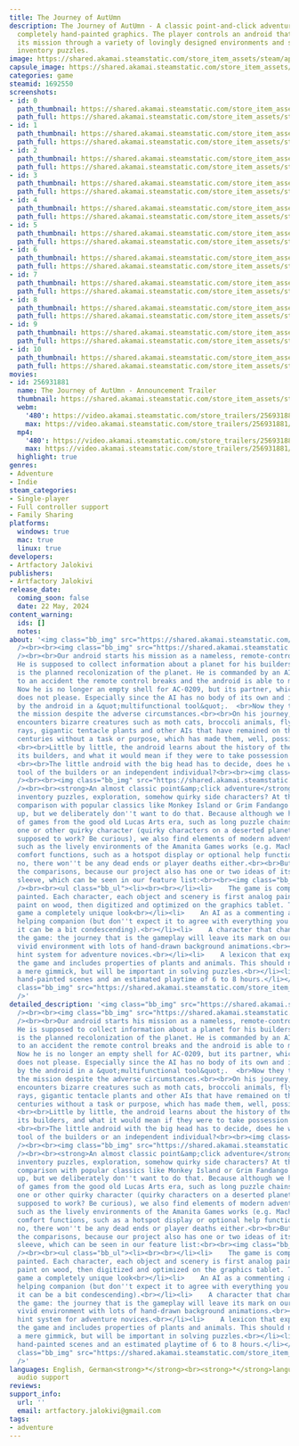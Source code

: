```yaml
---
title: The Journey of AutUmn
description: The Journey of AutUmn - A classic point-and-click adventure game with
  completely hand-painted graphics. The player controls an android that crashes during
  its mission through a variety of lovingly designed environments and solves classic
  inventory puzzles.
image: https://shared.akamai.steamstatic.com/store_item_assets/steam/apps/1692550/header.jpg?t=1727616847
capsule_image: https://shared.akamai.steamstatic.com/store_item_assets/steam/apps/1692550/capsule_231x87.jpg?t=1727616847
categories: game
steamid: 1692550
screenshots:
- id: 0
  path_thumbnail: https://shared.akamai.steamstatic.com/store_item_assets/steam/apps/1692550/ss_cc7ab22cb7b971670c975e1d8a5133ce0e7cbbfb.600x338.jpg?t=1727616847
  path_full: https://shared.akamai.steamstatic.com/store_item_assets/steam/apps/1692550/ss_cc7ab22cb7b971670c975e1d8a5133ce0e7cbbfb.1920x1080.jpg?t=1727616847
- id: 1
  path_thumbnail: https://shared.akamai.steamstatic.com/store_item_assets/steam/apps/1692550/ss_ba97419853760e68e55e2978e083605ed4bb9b20.600x338.jpg?t=1727616847
  path_full: https://shared.akamai.steamstatic.com/store_item_assets/steam/apps/1692550/ss_ba97419853760e68e55e2978e083605ed4bb9b20.1920x1080.jpg?t=1727616847
- id: 2
  path_thumbnail: https://shared.akamai.steamstatic.com/store_item_assets/steam/apps/1692550/ss_eee0de118168b2e2d30cb1af193b1ad5757a1889.600x338.jpg?t=1727616847
  path_full: https://shared.akamai.steamstatic.com/store_item_assets/steam/apps/1692550/ss_eee0de118168b2e2d30cb1af193b1ad5757a1889.1920x1080.jpg?t=1727616847
- id: 3
  path_thumbnail: https://shared.akamai.steamstatic.com/store_item_assets/steam/apps/1692550/ss_321dd1398a0daef32955a94b04deb05ba96fe0fb.600x338.jpg?t=1727616847
  path_full: https://shared.akamai.steamstatic.com/store_item_assets/steam/apps/1692550/ss_321dd1398a0daef32955a94b04deb05ba96fe0fb.1920x1080.jpg?t=1727616847
- id: 4
  path_thumbnail: https://shared.akamai.steamstatic.com/store_item_assets/steam/apps/1692550/ss_d735b63b666b5162c5c1086906e411239f4272f4.600x338.jpg?t=1727616847
  path_full: https://shared.akamai.steamstatic.com/store_item_assets/steam/apps/1692550/ss_d735b63b666b5162c5c1086906e411239f4272f4.1920x1080.jpg?t=1727616847
- id: 5
  path_thumbnail: https://shared.akamai.steamstatic.com/store_item_assets/steam/apps/1692550/ss_a5365c8e3d978412f923666bc7f6bcbeb8e4a06f.600x338.jpg?t=1727616847
  path_full: https://shared.akamai.steamstatic.com/store_item_assets/steam/apps/1692550/ss_a5365c8e3d978412f923666bc7f6bcbeb8e4a06f.1920x1080.jpg?t=1727616847
- id: 6
  path_thumbnail: https://shared.akamai.steamstatic.com/store_item_assets/steam/apps/1692550/ss_68b0163b52962d463b5ddee68961f445460d8564.600x338.jpg?t=1727616847
  path_full: https://shared.akamai.steamstatic.com/store_item_assets/steam/apps/1692550/ss_68b0163b52962d463b5ddee68961f445460d8564.1920x1080.jpg?t=1727616847
- id: 7
  path_thumbnail: https://shared.akamai.steamstatic.com/store_item_assets/steam/apps/1692550/ss_1a45ed1415d6164fcedeabf2c009a78ab9d75245.600x338.jpg?t=1727616847
  path_full: https://shared.akamai.steamstatic.com/store_item_assets/steam/apps/1692550/ss_1a45ed1415d6164fcedeabf2c009a78ab9d75245.1920x1080.jpg?t=1727616847
- id: 8
  path_thumbnail: https://shared.akamai.steamstatic.com/store_item_assets/steam/apps/1692550/ss_5d8d2e436c71ba095b5463017c18f30b5e1240b2.600x338.jpg?t=1727616847
  path_full: https://shared.akamai.steamstatic.com/store_item_assets/steam/apps/1692550/ss_5d8d2e436c71ba095b5463017c18f30b5e1240b2.1920x1080.jpg?t=1727616847
- id: 9
  path_thumbnail: https://shared.akamai.steamstatic.com/store_item_assets/steam/apps/1692550/ss_ed560f90f9ca0c33eb50909139d9ca9a5b3e4e38.600x338.jpg?t=1727616847
  path_full: https://shared.akamai.steamstatic.com/store_item_assets/steam/apps/1692550/ss_ed560f90f9ca0c33eb50909139d9ca9a5b3e4e38.1920x1080.jpg?t=1727616847
- id: 10
  path_thumbnail: https://shared.akamai.steamstatic.com/store_item_assets/steam/apps/1692550/ss_607e2a1d4d8d6675df76e6866127af49ed300cd6.600x338.jpg?t=1727616847
  path_full: https://shared.akamai.steamstatic.com/store_item_assets/steam/apps/1692550/ss_607e2a1d4d8d6675df76e6866127af49ed300cd6.1920x1080.jpg?t=1727616847
movies:
- id: 256931881
  name: The Journey of AutUmn - Announcement Trailer
  thumbnail: https://shared.akamai.steamstatic.com/store_item_assets/steam/apps/256931881/movie.293x165.jpg?t=1705916378
  webm:
    '480': https://video.akamai.steamstatic.com/store_trailers/256931881/movie480_vp9.webm?t=1705916378
    max: https://video.akamai.steamstatic.com/store_trailers/256931881/movie_max_vp9.webm?t=1705916378
  mp4:
    '480': https://video.akamai.steamstatic.com/store_trailers/256931881/movie480.mp4?t=1705916378
    max: https://video.akamai.steamstatic.com/store_trailers/256931881/movie_max.mp4?t=1705916378
  highlight: true
genres:
- Adventure
- Indie
steam_categories:
- Single-player
- Full controller support
- Family Sharing
platforms:
  windows: true
  mac: true
  linux: true
developers:
- Artfactory Jalokivi
publishers:
- Artfactory Jalokivi
release_date:
  coming_soon: false
  date: 22 May, 2024
content_warning:
  ids: []
  notes:
about: '<img class="bb_img" src="https://shared.akamai.steamstatic.com/store_item_assets/steam/apps/1692550/extras/Hnet-image_1__1_.gif?t=1727616847"
  /><br><br><img class="bb_img" src="https://shared.akamai.steamstatic.com/store_item_assets/steam/apps/1692550/extras/steam_story.png?t=1727616847"
  /><br><br>Our android starts his mission as a nameless, remote-controlled worker.
  He is supposed to collect information about a planet for his builders, the goal
  is the planned recolonization of the planet. He is commanded by an AI named AC-0209.<br><br>Thanks
  to an accident the remote control breaks and the android is able to make free decisions.
  Now he is no longer an empty shell for AC-0209, but its partner, which the AI absolutely
  does not please. Especially since the AI has no body of its own and is carried around
  by the android in a &quot;multifunctional tool&quot;.  <br>Now they try to complete
  the mission despite the adverse circumstances.<br><br>On his journey, the android
  encounters bizarre creatures such as moth cats, broccoli animals, flying stream
  rays, gigantic tentacle plants and other AIs that have remained on the planet for
  centuries without a task or purpose, which has made them, well, possibly a bit strange.
  <br><br>Little by little, the android learns about the history of the planet and
  its builders, and what it would mean if they were to take possession of it again.
  <br><br>The little android with the big head has to decide, does he want to be a
  tool of the builders or an independent individual?<br><br><img class="bb_img" src="https://shared.akamai.steamstatic.com/store_item_assets/steam/apps/1692550/extras/Hnet-image_2_.gif?t=1727616847"
  /><br><br><img class="bb_img" src="https://shared.akamai.steamstatic.com/store_item_assets/steam/apps/1692550/extras/steam_gameplay.png?t=1727616847"
  /><br><br><strong>An almost classic point&amp;click adventure</strong><br><br>Classic
  inventory puzzles, exploration, somehow quirky side characters? At this point, the
  comparison with popular classics like Monkey Island or Grim Fandango usually comes
  up, but we deliberately don''t want to do that. Because although we have many elements
  of games from the good old Lucas Arts era, such as long puzzle chains or even the
  one or other quirky character (quirky characters on a deserted planet, how is that
  supposed to work? Be curious), we also find elements of modern adventure games,
  such as the lively environments of the Amanita Games works (e.g. Machinarium) or
  comfort functions, such as a hotspot display or optional help functions.<br><br>And
  no, there won''t be any dead ends or player deaths either.<br><br>But enough of
  the comparisons, because our project also has one or two ideas of its own up its
  sleeve, which can be seen in our feature list:<br><br><img class="bb_img" src="https://shared.akamai.steamstatic.com/store_item_assets/steam/apps/1692550/extras/steam_features.png?t=1727616847"
  /><br><br><ul class="bb_ul"><li><br><br></li><li>    The game is completely hand
  painted. Each character, each object and scenery is first analog painted with acrylic
  paint on wood, then digitized and optimized on the graphics tablet. This gives the
  game a completely unique look<br></li><li>    An AI as a commenting and sometimes
  helping companion (but don''t expect it to agree with everything you do and sometimes
  it can be a bit condescending).<br></li><li>    A character that changes throughout
  the game: the journey that is the gameplay will leave its mark on our brave android.<br></li><li>    A
  vivid environment with lots of hand-drawn background animations.<br></li><li>    An
  hint system for adventure novices.<br></li><li>    A lexicon that expands throughout
  the game and includes properties of plants and animals. This should not serve as
  a mere gimmick, but will be important in solving puzzles.<br></li><li>    Over 60
  hand-painted scenes and an estimated playtime of 6 to 8 hours.</li></ul><br><img
  class="bb_img" src="https://shared.akamai.steamstatic.com/store_item_assets/steam/apps/1692550/extras/Webp.net-resizeimage_1_.gif?t=1727616847"
  />'
detailed_description: '<img class="bb_img" src="https://shared.akamai.steamstatic.com/store_item_assets/steam/apps/1692550/extras/Hnet-image_1__1_.gif?t=1727616847"
  /><br><br><img class="bb_img" src="https://shared.akamai.steamstatic.com/store_item_assets/steam/apps/1692550/extras/steam_story.png?t=1727616847"
  /><br><br>Our android starts his mission as a nameless, remote-controlled worker.
  He is supposed to collect information about a planet for his builders, the goal
  is the planned recolonization of the planet. He is commanded by an AI named AC-0209.<br><br>Thanks
  to an accident the remote control breaks and the android is able to make free decisions.
  Now he is no longer an empty shell for AC-0209, but its partner, which the AI absolutely
  does not please. Especially since the AI has no body of its own and is carried around
  by the android in a &quot;multifunctional tool&quot;.  <br>Now they try to complete
  the mission despite the adverse circumstances.<br><br>On his journey, the android
  encounters bizarre creatures such as moth cats, broccoli animals, flying stream
  rays, gigantic tentacle plants and other AIs that have remained on the planet for
  centuries without a task or purpose, which has made them, well, possibly a bit strange.
  <br><br>Little by little, the android learns about the history of the planet and
  its builders, and what it would mean if they were to take possession of it again.
  <br><br>The little android with the big head has to decide, does he want to be a
  tool of the builders or an independent individual?<br><br><img class="bb_img" src="https://shared.akamai.steamstatic.com/store_item_assets/steam/apps/1692550/extras/Hnet-image_2_.gif?t=1727616847"
  /><br><br><img class="bb_img" src="https://shared.akamai.steamstatic.com/store_item_assets/steam/apps/1692550/extras/steam_gameplay.png?t=1727616847"
  /><br><br><strong>An almost classic point&amp;click adventure</strong><br><br>Classic
  inventory puzzles, exploration, somehow quirky side characters? At this point, the
  comparison with popular classics like Monkey Island or Grim Fandango usually comes
  up, but we deliberately don''t want to do that. Because although we have many elements
  of games from the good old Lucas Arts era, such as long puzzle chains or even the
  one or other quirky character (quirky characters on a deserted planet, how is that
  supposed to work? Be curious), we also find elements of modern adventure games,
  such as the lively environments of the Amanita Games works (e.g. Machinarium) or
  comfort functions, such as a hotspot display or optional help functions.<br><br>And
  no, there won''t be any dead ends or player deaths either.<br><br>But enough of
  the comparisons, because our project also has one or two ideas of its own up its
  sleeve, which can be seen in our feature list:<br><br><img class="bb_img" src="https://shared.akamai.steamstatic.com/store_item_assets/steam/apps/1692550/extras/steam_features.png?t=1727616847"
  /><br><br><ul class="bb_ul"><li><br><br></li><li>    The game is completely hand
  painted. Each character, each object and scenery is first analog painted with acrylic
  paint on wood, then digitized and optimized on the graphics tablet. This gives the
  game a completely unique look<br></li><li>    An AI as a commenting and sometimes
  helping companion (but don''t expect it to agree with everything you do and sometimes
  it can be a bit condescending).<br></li><li>    A character that changes throughout
  the game: the journey that is the gameplay will leave its mark on our brave android.<br></li><li>    A
  vivid environment with lots of hand-drawn background animations.<br></li><li>    An
  hint system for adventure novices.<br></li><li>    A lexicon that expands throughout
  the game and includes properties of plants and animals. This should not serve as
  a mere gimmick, but will be important in solving puzzles.<br></li><li>    Over 60
  hand-painted scenes and an estimated playtime of 6 to 8 hours.</li></ul><br><img
  class="bb_img" src="https://shared.akamai.steamstatic.com/store_item_assets/steam/apps/1692550/extras/Webp.net-resizeimage_1_.gif?t=1727616847"
  />'
languages: English, German<strong>*</strong><br><strong>*</strong>languages with full
  audio support
reviews:
support_info:
  url: ''
  email: artfactory.jalokivi@gmail.com
tags:
- adventure
---
```


